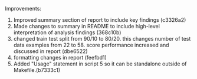 Improvements:
1. Improved summary section of report to include key findings (c3326a2)
2. Made changes to summary in README to include high-level interpretation of analysis findings (368c10b)
3. changed train test split from 90/10 to 80/20. this changes number of test data examples from 22 to 58. score performance increased and discussed in report (dbe6522)
4. formatting changes in report (feefbd1)
5. Added "Usage" statement in script 5 so it can be standalone outside of Makefile.(b7333c1)